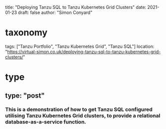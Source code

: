 title: "Deploying Tanzu SQL to Tanzu Kubernetes Grid Clusters"
date: 2021-01-23
draft: false
author: "Simon Conyard"
# taxonomy
tags: ["Tanzu Portfolio", "Tanzu Kubernetes Grid", "Tanzu SQL"]
location: "https://virtual-simon.co.uk/deploying-tanzu-sql-to-tanzu-kubernetes-grid-clusters/"
# type
type: "post"
---

### This is a demonstration of how to get Tanzu SQL configured utilising Tanzu Kubernetes Grid clusters, to provide a relational database-as-a-service function.
